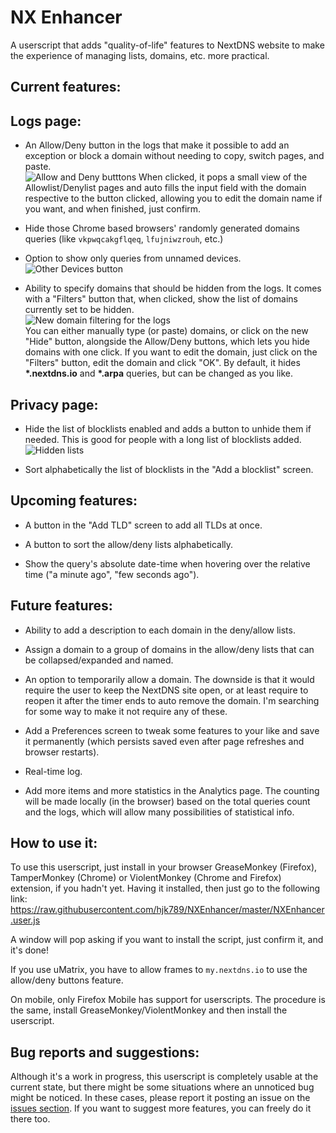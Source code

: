 # NX Enhancer
A userscript that adds "quality-of-life" features to NextDNS website to make the experience of managing lists, domains, etc. more practical.

**Current features:**
-
Logs page:
-

- An Allow/Deny button in the logs that make it possible to add an exception or block a domain without needing to copy, switch pages, and paste.   
![Allow and Deny butttons](https://i.imgur.com/eRxvkP3.png)
When clicked, it pops a small view of the Allowlist/Denylist pages and auto fills the input field with the domain respective to the button clicked, allowing you to edit the domain name if you want, and when finished, just confirm.

- Hide those Chrome based browsers' randomly generated domains queries (like `vkpwqcakgflqeq`, `lfujniwzrouh`, etc.)

- Option to show only queries from unnamed devices.   
![Other Devices button](https://i.imgur.com/jwdiBgB.png)

- Ability to specify domains that should be hidden from the logs. It comes with a "Filters" button that, when clicked, show the list of domains currently set to be hidden.  
![New domain filtering for the logs](https://i.imgur.com/AnhJRde.png)   
You can either manually type (or paste) domains, or click on the new "Hide" button, alongside the Allow/Deny buttons, which lets you hide domains with one click. If you want to edit the domain, just click on the "Filters" button, edit the domain and click "OK". By default, it hides **\*.nextdns.io** and **\*.arpa** queries, but can be changed as you like. 

Privacy page:
- 

- Hide the list of blocklists enabled and adds a button to unhide them if needed. This is good for people with a long list of blocklists added. ![Hidden lists](https://i.imgur.com/Sx2KIs2.png)

- Sort alphabetically the list of blocklists in the "Add a blocklist" screen.

**Upcoming features:**
-

- A button in the "Add TLD" screen to add all TLDs at once.

- A button to sort the allow/deny lists alphabetically.

- Show the query's absolute date-time when hovering over the relative time ("a minute ago", "few seconds ago").

**Future features:**
-

- Ability to add a description to each domain in the deny/allow lists.

- Assign a domain to a group of domains in the allow/deny lists that can be collapsed/expanded and named.

- An option to temporarily allow a domain. The downside is that it would require the user to keep the NextDNS site open, or at least require to reopen it after the timer ends to auto remove the domain. I'm searching for some way to make it not require any of these.

- Add a Preferences screen to tweak some features to your like and save it permanently (which persists saved even after page refreshes and browser restarts).

- Real-time log.

- Add more items and more statistics in the Analytics page. The counting will be made locally (in the browser) based on the total queries count and the logs, which will allow many possibilities of statistical info.

**How to use it:**
-

To use this userscript, just install in your browser GreaseMonkey (Firefox), TamperMonkey (Chrome) or ViolentMonkey (Chrome and Firefox) extension, if you hadn't yet. Having it installed, then just go to the following link: https://raw.githubusercontent.com/hjk789/NXEnhancer/master/NXEnhancer.user.js

A window will pop asking if you want to install the script, just confirm it, and it's done! 

If you use uMatrix, you have to allow frames to `my.nextdns.io` to use the allow/deny buttons feature.

On mobile, only Firefox Mobile has support for userscripts. The procedure is the same, install GreaseMonkey/ViolentMonkey and then install the userscript.

**Bug reports and suggestions:**
-

Although it's a work in progress, this userscript is completely usable at the current state, but there might be some situations where an unnoticed bug might be noticed. In these cases, please report it posting an issue on the [issues section](https://github.com/hjk789/NXEnhancer/issues). If you want to suggest more features, you can freely do it there too.
